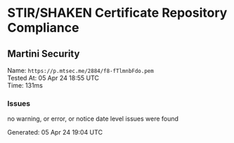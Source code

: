 # STIR/SHAKEN Certificate Repository Compliance

## Martini Security

Name: `https://p.mtsec.me/2884/f8-fTlmnbFdo.pem`\
Tested At: 05 Apr 24 18:55 UTC\
Time: 131ms

### Issues

no warning, or error, or notice date level issues were found

Generated: 05 Apr 24 19:04 UTC